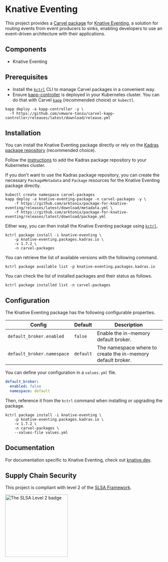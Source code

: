# Knative Eventing

This project provides a [Carvel package](https://carvel.dev/kapp-controller/docs/latest/packaging) for [Knative Eventing](https://knative.dev/docs/eventing), a solution for routing events from event producers to sinks, enabling developers to use an event-driven architecture with their applications.

## Components

* Knative Eventing

## Prerequisites

* Install the [`kctrl`](https://carvel.dev/kapp-controller/docs/latest/install/#installing-kapp-controller-cli-kctrl) CLI to manage Carvel packages in a convenient way.
* Ensure [kapp-controller](https://carvel.dev/kapp-controller) is deployed in your Kubernetes cluster. You can do that with Carvel
[`kapp`](https://carvel.dev/kapp/docs/latest/install) (recommended choice) or `kubectl`.

```shell
kapp deploy -a kapp-controller -y \
  -f https://github.com/vmware-tanzu/carvel-kapp-controller/releases/latest/download/release.yml
```

## Installation

You can install the Knative Eventing package directly or rely on the [Kadras package repository](https://github.com/arktonix/carvel-packages)
(recommended choice).

Follow the [instructions](https://github.com/arktonix/carvel-packages) to add the Kadras package repository to your Kubernetes cluster.

If you don't want to use the Kadras package repository, you can create the necessary `PackageMetadata` and
`Package` resources for the Knative Eventing package directly.

```shell
kubectl create namespace carvel-packages
kapp deploy -a knative-eventing-package -n carvel-packages -y \
    -f https://github.com/arktonix/package-for-knative-eventing/releases/latest/download/metadata.yml \
    -f https://github.com/arktonix/package-for-knative-eventing/releases/latest/download/package.yml
```

Either way, you can then install the Knative Eventing package using [`kctrl`](https://carvel.dev/kapp-controller/docs/latest/install/#installing-kapp-controller-cli-kctrl).

```shell
kctrl package install -i knative-eventing \
    -p knative-eventing.packages.kadras.io \
    -v 1.7.2 \
    -n carvel-packages
```

You can retrieve the list of available versions with the following command.

```shell
kctrl package available list -p knative-eventing.packages.kadras.io
```

You can check the list of installed packages and their status as follows.

```shell
kctrl package installed list -n carvel-packages
```

## Configuration

The Knative Eventing package has the following configurable properties.

| Config | Default | Description |
|-------|-------------------|-------------|
| `default_broker.enabled` | `false` | Enable the in-memory default broker. |
| `default_broker.namespace` | `default` | The namespace where to create the in-memory default broker. |

You can define your configuration in a `values.yml` file.

```yaml
default_broker:
  enabled: false
  namespace: default
```

Then, reference it from the `kctrl` command when installing or upgrading the package.

```shell
kctrl package install -i knative-eventing \
    -p knative-eventing.packages.kadras.io \
    -v 1.7.2 \
    -n carvel-packages \
    --values-file values.yml
```

## Documentation

For documentation specific to Knative Eventing, check out [knative.dev](https://knative.dev).

## Supply Chain Security

This project is compliant with level 2 of the [SLSA Framework](https://slsa.dev).

<img src="https://slsa.dev/images/SLSA-Badge-full-level2.svg" alt="The SLSA Level 2 badge" width=200>
